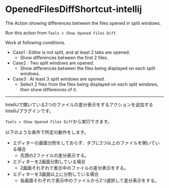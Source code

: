 # OpenedFilesDiffShortcut-intellij

The Action showing differences between the files opened in split windows.

Run this action from `Tools > Show Opened Files Diff`.

Work at following conditions.

- Case1 : Editor is not split, and at least 2 tabs are opened.
  - Show differences between the first 2 files.
- Case2 : Two split windows are opened.
  - Show differences between the files being displayed on each split windows.
- Case3 : At least 3 split windows are opened.
  - Select 2 files from the files being displayed on each split windows, then show differences of it.

---

IntelliJで開いている2つのファイルの差分表示をするアクションを追加するIntelliJプラグインです。

`Tools > Show Opened Files Diff`から実行できます。

以下のような条件で所定の動作をします。
- エディターの画面分割をしておらず、タブに2つ以上のファイルを開いている場合
  - 先頭の2ファイルの差分表示する。
- エディターを2画面分割している場合
  - 2画面それぞれで表示中のファイルの差分表示をする。
- エディターを3画面以上に分割している場合
  - 各画面それぞれで表示中のファイルから2つ選択して差分表示をする。
